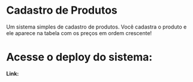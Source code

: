 # Cadastro de Produtos 

Um sistema simples de cadastro de produtos. Você cadastra o produto e ele aparece na tabela com os preços em ordem crescente! 

# Acesse o deploy do sistema:

**Link:** 
